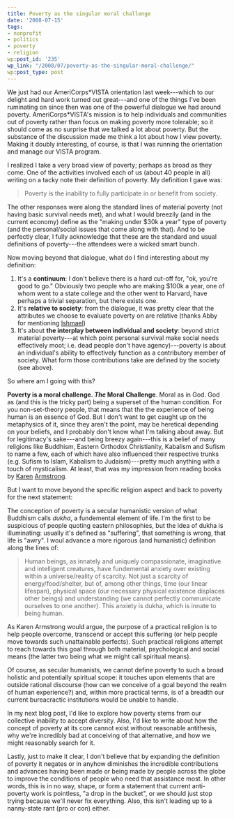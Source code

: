 ```yaml
---
title: Poverty as the singular moral challenge
date: '2008-07-15'
tags:
- nonprofit
- politics
- poverty
- religion
wp:post_id: '235'
wp_link: "/2008/07/poverty-as-the-singular-moral-challenge/"
wp:post_type: post
---
```


We just had our AmeriCorps\*VISTA orientation last week---which to our delight and hard work turned out great---and one of the things I've been ruminating on since then was one of the powerful dialogue we had around poverty. AmeriCorps\*VISTA's mission is to help individuals and communities out of poverty rather than focus on making poverty more tolerable; so it should come as no surprise that we talked a lot about poverty. But the substance of the discussion made me think a lot about how I view poverty. Making it doubly interesting, of course, is that I was running the orientation and manage our VISTA program.

I realized I take a very broad view of poverty; perhaps as broad as they come. One of the activities involved each of us (about 40 people in all) writing on a tacky note their definition of poverty. My definition I gave was:

>

> Poverty is the inability to fully participate in or benefit from society.

The other responses were along the standard lines of material poverty (not having basic survival needs met), and what I would breezily (and in the current economy) define as the "making under $30k a year" type of poverty (and the personal/social issues that come along with that). And to be perfectly clear, I fully acknowledge that these are the standard and usual definitions of poverty---the attendees were a wicked smart bunch.

Now moving beyond that dialogue, what do I find interesting about my definition:

1. It's a **continuum**: I don't believe there is a hard cut-off for, "ok, you're good to go." Obviously two people who are making $100k a year, one of whom went to a state college and the other went to Harvard, have perhaps a trivial separation, but there exists one.
2. It's **relative to society**: from the dialogue, it was pretty clear that the attributes we choose to evaluate poverty on are relative (thanks Abby for mentioning [Ishmael](http://www.amazon.com/Ishmael-Adventure-Spirit-Daniel-Quinn/dp/0553375407/ref=pd_bbs_sr_1?ie=UTF8&s=books&qid=1216178819&sr=8-1))
3. It's about **the interplay between individual and society**: beyond strict material poverty---at which point personal survival make social needs effectively moot; i.e. dead people don't have agency)---poverty is about an individual's ability to effectively function as a contributory member of society. What form those contributions take are defined by the society (see above).

So where am I going with this?

**Poverty is a moral challenge. _The_ Moral Challenge**. Moral as in God. God as (and this is the tricky part) being a superset of the human condition. For you non-set-theory people, that means that the the experience of being human is an essence of God. But I don't want to get caught up on the metaphysics of it, since they aren't the point, may be heretical depending on your beliefs, and I probably don't know what I'm talking about away. But for legitimacy's sake---and being breezy again---this is a belief of many religions like Buddhism, Eastern Orthodox Christianity, Kabalism and Sufism to name a few, each of which have also influenced their respective trunks (e.g. Sufism to Islam, Kabalism to Judaism)---pretty much anything with a touch of mysticalism. At least, that was my impression from reading books by [Karen](http://www.amazon.com/Great-Transformation-Beginning-Religious-Traditions/dp/0385721242/ref=pd_bbs_1?ie=UTF8&s=books&qid=1216181421&sr=8-1) [Armstrong](http://www.amazon.com/History-God-000-Year-Judaism-Christianity/dp/0345384563/ref=pd_bbs_4?ie=UTF8&s=books&qid=1216181446&sr=8-4).

But I want to move beyond the specific religion aspect and back to poverty for the next statement:

The conception of poverty is a secular humanistic version of what Buddhism calls _dukha_, a fundemental element of life. I'm the first to be suspicious of people quoting eastern philosophies, but the idea of dukha is illuminating: usually it's defined as "suffering", that something is wrong, that life is "awry". I woul advance a more rigorous (and humanistic) definition along the lines of:

>

> Human beings, as innately and uniquely compassionate, imaginative and intelligent creatures, have fundemental anxiety over existing within a universe/reality of scarcity. Not just a scarcity of energy/food/shelter, but of, among other things, time (our linear lifespan), physical space (our necessary physical existence displaces other beings) and understanding (we cannot perfectly communicate ourselves to one another). This anxiety is dukha, which is innate to being human.

As Karen Armstrong would argue, the purpose of a practical religion is to help people overcome, transcend or accept this suffering (or help people move towards such unattainable perfects). Such practical religions attempt to reach towards this goal through both material, psychological and social means (the latter two being what we might call spiritual means).

Of course, as secular humanists, we cannot define poverty to such a broad holistic and potentially spiritual scope: it touches upon elements that are outside rational discourse (how can we conceive of a goal beyond the realm of human experience?) and, within more practical terms, is of a breadth our current bureacractic institutions would be unable to handle.

In my next blog post, I'd like to explore how poverty stems from our collective inability to accept diversity. Also, I'd like to write about how the concept of poverty at its core cannot exist without reasonable antithesis, why we're incredibly bad at conceiving of that alternative, and how we might reasonably search for it.

Lastly, just to make it clear, I don't believe that by expanding the definition of poverty it negates or in anyhow diminishes the incredible contributions and advances having been made or being made by people across the globe to improve the conditions of people who need that assistance most. In other words, this is in no way, shape, or form a statement that current anti-poverty work is pointless, "a drop in the bucket", or we should just stop trying because we'll never fix everything. Also, this isn't leading up to a nanny-state rant (pro or con) either.

